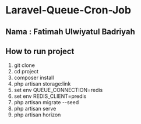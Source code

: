 # Laravel-Queue-Cron-Job
## Nama : Fatimah Ulwiyatul Badriyah

## How to run project
1. git clone
2. cd project
3. composer install
4. php artisan storage:link
5. set env QUEUE_CONNECTION=redis
6. set env REDIS_CLIENT=predis
7. php artisan migrate --seed
8. php artisan serve
9. php artisan horizon
